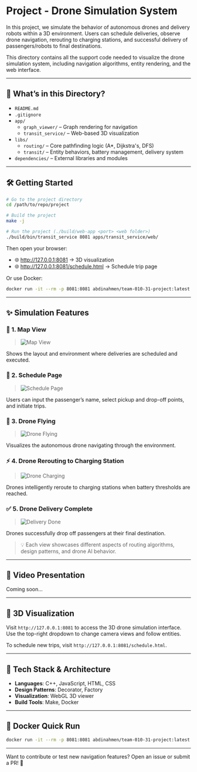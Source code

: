 # Project - Drone Simulation System

In this project, we simulate the behavior of autonomous drones and delivery robots within a 3D environment. Users can schedule deliveries, observe drone navigation, rerouting to charging stations, and successful delivery of passengers/robots to final destinations.

This directory contains all the support code needed to visualize the drone simulation system, including navigation algorithms, entity rendering, and the web interface.

---

## 📁 What’s in this Directory?

- `README.md`
- `.gitignore`
- `app/`
  - `graph_viewer/` – Graph rendering for navigation
  - `transit_service/` – Web-based 3D visualization
- `libs/`
  - `routing/` – Core pathfinding logic (A*, Dijkstra's, DFS)
  - `transit/` – Entity behaviors, battery management, delivery system
- `dependencies/` – External libraries and modules

---

## 🛠 Getting Started

```bash
# Go to the project directory
cd /path/to/repo/project

# Build the project
make -j

# Run the project (./build/web-app <port> <web folder>)
./build/bin/transit_service 8081 apps/transit_service/web/
```

Then open your browser:
- 🌐 http://127.0.0.1:8081 → 3D visualization
- 🌐 http://127.0.0.1:8081/schedule.html → Schedule trip page

Or use Docker:
```bash
docker run -it --rm -p 8081:8081 abdinahmen/team-010-31-project:latest
```

---

## ✨ Simulation Features

### 📍 1. Map View
> ![Map View](gifs/map-view.gif)

Shows the layout and environment where deliveries are scheduled and executed.

### 📅 2. Schedule Page
> ![Schedule Page](gifs/schedule-trip.gif)

Users can input the passenger’s name, select pickup and drop-off points, and initiate trips.

### 🚁 3. Drone Flying
> ![Drone Flying](gifs/drone-flying.gif)

Visualizes the autonomous drone navigating through the environment.

### ⚡ 4. Drone Rerouting to Charging Station
> ![Drone Charging](gifs/drone-charging.gif)

Drones intelligently reroute to charging stations when battery thresholds are reached.

### ✅ 5. Drone Delivery Complete
> ![Delivery Done](gifs/drone-delivery-complete.gif)

Drones successfully drop off passengers at their final destination.

> 💡 Each view showcases different aspects of routing algorithms, design patterns, and drone AI behavior.

---

## 🎥 Video Presentation
Coming soon...

---

## 👀 3D Visualization
Visit `http://127.0.0.1:8081` to access the 3D drone simulation interface. 
Use the top-right dropdown to change camera views and follow entities.

To schedule new trips, visit `http://127.0.0.1:8081/schedule.html`.

---

## 🧱 Tech Stack & Architecture
- **Languages**: C++, JavaScript, HTML, CSS
- **Design Patterns**: Decorator, Factory
- **Visualization**: WebGL 3D viewer
- **Build Tools**: Make, Docker

---

## 🐳 Docker Quick Run
```bash
docker run -it --rm -p 8081:8081 abdinahmen/team-010-31-project:latest
```

---

Want to contribute or test new navigation features? Open an issue or submit a PR! 🚀
